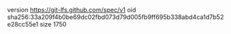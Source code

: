 version https://git-lfs.github.com/spec/v1
oid sha256:33a209f4b0be69dc02fbd073d79d005fb9ff695b338abd4ca1d7b52e28cc55e1
size 1750
